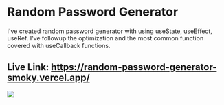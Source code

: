 
# Random Password Generator

I've created random password generator with using useState, useEffect, useRef. I've followup the optimization and the most common function covered with useCallback functions.

## Live Link: https://random-password-generator-smoky.vercel.app/

<img src='https://img001.prntscr.com/file/img001/231h55UMSMq0HrH7DPGJgg.png'>
